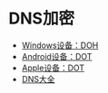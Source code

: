 # DNS加密

- [Windows设备：DOH](/DNS加密_Windows设备：DOH.md)
- [Android设备：DOT](/DNS加密_Android设备：DOT.md)
- [Apple设备：DOT](/DNS加密_Apple设备：DOT.md)
- [DNS大全](/DNS加密_DNS大全.md)
